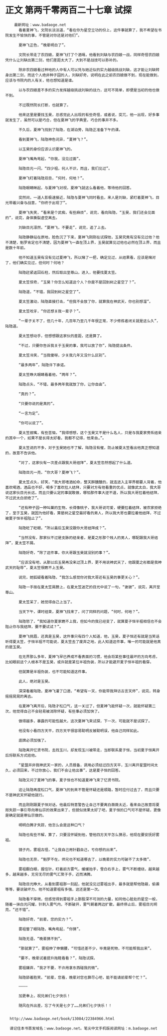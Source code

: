 # 正文 第两千零两百二十七章 试探
        最新网址：www.badaoge.net
          看着夏神飞，文院长淡淡道，“看在你为星空立功的份上，这件事就算了，我不希望在书院发生不愉快的事，不管是对你还是对他们”。
      
          夏神飞正色，“晚辈明白了”。
      
          文院长带走了农四娘，夏神飞打了个酒嗝，他看到刘缺与农四娘一战，同样奇怪农四娘凭什么让刘缺出第二剑，他们差距太大了，大到不是战技可以弥补的。
      
          除非农四娘看过种地的人中有人可以凭与她近似的实力越级挑战刘缺，这才能让刘缺转身出第二剑，而这个人绝非种子园的人，刘缺好奇，说明在此之前农四娘做不到，现在能做到，应该与书院内的人有关，他也想知道是谁。
      
          以与农四娘差不多的实力发挥越级挑战刘缺的战力，这可不简单，即便是当初的他也做不到。
      
          不过既然院长打断，也就算了。
      
          他来这里是要找玉昊，总感觉此人出现的有些奇怪，或者说，突兀，他一出现，好多事就发生了，虽然可以是巧合，但在夏神飞的字典里，巧合的事并不多。
      
          不久后，夏神飞找到了陆隐，在湖泊旁，陆隐正准备下午的课。
      
          看到夏神飞，陆隐神色诧异，“夏神飞？”。
      
          以玉昊的身份应该认识夏神飞的。
      
          夏神飞嘴角弯起，“你我，没见过面”。
      
          陆隐目光一闪，“四少祖，何人不识，而且，我们见过”。
      
          夏神飞盯着陆隐双目，“何时，何地？”。
      
          陆隐眼睛眯起，与夏神飞对视，夏神飞就这么看着他，等待他的回答。
      
          突然间，一道人影极速接近，陆隐与夏神飞同时看去，来人是刘缺，紧盯着夏神飞，目光带着兴奋与战意，“你终于出现了”。
      
          夏神飞失笑，“看来是个武痴，有些麻烦”，说完，看向陆隐，“玉昊，我们还会见面的”，说完，身体撕裂虚空离去。
      
          刘缺目光凛然，“夏神飞，不要走”，说完，追了上去。
      
          陆隐静静站在原地，脸色沉了下来，夏神飞刚刚在试探他，玉昊究竟有没有见过他？他不清楚，魁罗肯定也不清楚，因为夏神飞一直在顶上界，玉昊就算见过他也必然在顶上界，而且是数十年前。
      
          他不知道玉昊有没有见过夏神飞，所以赌了一把，确定见过，从结果看，应该是赌对了，他们确实见过，但何时？何地？
      
          陆隐赶紧返回石柱，然后取出至尊山，进入，他要找夏太笠。
      
          夏太笠惊奇，“玉昊？你怎么知道这个人？你是不是回到树之星空了？”。
      
          陆隐道，“不错，我回到树之星空了”。
      
          夏太笠激动，陆隐直接打击，“但我不会放了你，就算我在神武天，你也别想溜”。
      
          夏太笠咬牙，“你还想关我一辈子？”。
      
          “一辈子关不了，但几十年，几百年乃至几千年很正常，不少修炼者闭关就是这么久”，陆隐道。
      
          夏太笠想动手，但想想跟这家伙的差距，还是算了。
      
          “不过，只要你告诉我关于玉昊的事，我可以放了你”，陆隐提出条件。
      
          夏太笠冷笑，“当我傻呀，少关我几年又没什么区别”。
      
          “最多两年”，陆隐许下承诺。
      
          夏太笠睁大眼睛看着他，“两年？”。
      
          陆隐点头，“不错，最多两年我就放了你，让你自由”。
      
          “真的？”。
      
          “只要你说的是真的”。
      
          “一言为定”。
      
          “你可以说了”。
      
          夏太笠抿嘴，有些苦恼，“我得想想，这个玉昊又不是什么名人，只是与我夏家旁系结亲的其中一个，如果不是长得太好看，我都不记得，他来自…”。
      
          夏太笠说的不多，对于玉昊她也不了解，陆隐没有催，防止被夏太笠看出他真正想知道的，故意不告诉他。
      
          “对了，这家伙有一次差点跟我大哥结拜”，夏太笠忽然想起了什么道。
      
          陆隐目光一亮，“你大哥？夏神飞？”。
      
          夏太笠点头，好笑，“我大哥嗜酒如命，整天醉醺醺的，就连进入主宰界都要人背着，他喜欢喝酒，酒品也不好，喝多了喜欢拉人结拜，只要对方有他看重的优点，就像武太白，我大哥说这家伙目光长远，而且只要认定的事就敢做，哪怕那件事大逆不道，所以我大哥拉着他结拜，不过武太白拒绝了”。
      
          “还有种子园一种叫菓的生物，长得像桃子，我大哥说可爱，硬要拉着结拜，被农家拒绝了，至于玉昊，就因为他好看，算是树之星空最好看的男人，所以我大哥也要拉着他结拜，不过被夏子恒半祖阻止了”。
      
          陆隐眨了眨眼，“所以最后玉昊没跟你大哥结拜成？”。
      
          “当然没有，那家伙不过是支脉的结亲者，是夏之彤那个贱人的男人，哪配跟我大哥结拜”，夏太笠不屑。
      
          陆隐好奇，“除了这件事，你大哥跟玉昊就没别的事？”。
      
          “应该没有吧，从那以后玉昊再没来过顶上界，更不用说神武天了，他跟夏之彤都是我神武天的耻辱”，夏太笠很瞧不上玉昊。
      
          说完，她狐疑看着陆隐，“我怎么感觉你对我大哥还有玉昊的事更关心？”。
      
          陆隐一手按在夏太笠肩膀上，在夏太笠迷茫的目光中说了一句，“谢谢”，说完，离开至尊山。
      
          夏太笠呆了，她觉得自己上当了。
      
          当天下午，课时结束，夏神飞找来了，问了同样的问题，“何时，何地？”。
      
          陆隐怒了，“我知道你夏家瞧不上我，但如今的我已经变了，就算夏子恒半祖相信也不会阻止你与我结拜，要不要试试？”。
      
          夏神飞挑眉，还真是玉昊，这件事只有四个人知道，他，玉昊，夏子恒还有就是当笑话听得夏太笠，子恒半祖不可能说，夏太笠去了废弃之地，此人知道这件事，唯一的可能就是他真的是玉昊。
      
          在无界那么多年，夏神飞早已养成不看表面的习惯，他会将某些事往最坏的方向考虑，比如眼前这个人根本不是玉昊，或许就是某位半祖伪装，所以才能避开夏子恒半祖的看穿。
      
          但就算是半祖伪装，也不可能知道这件事。
      
          此人，绝对是玉昊。
      
          深深看着陆隐，夏神飞灌了口酒，“希望有一天，你能带我拜访古言天师”，说完，转身摇摇晃晃的离去。
      
          在夏神飞离开后，陆隐才松口气，这一关过了，但夏神飞能怀疑一次，就能怀疑第二次，他觉得自己不会轻易被消除怀疑，有些事必须加快了。
      
          做得越多，暴露的可能性越大，这次夏神飞来试探，下一次，可能就不是试探了。
      
          他没有小看四方天平，四方天平很容易聪明反被聪明误，他自己同样如此。
      
          底牌必须加强了。
      
          陆隐离开忆贤书院，去找玉川，却发现玉川被带走，当即联系夏子恒，当初夏子恒离开后将联系方式给他。
      
          “星盟并非我神武天一家的，人员报备，调用必须经过四方天平，玉川离开星盟时间太久，必须回来，不过你放心，我们不会让他出事”，这是夏子恒的回答。
      
          陆隐又问了夏神飞的事，夏子恒也不知道夏神飞来了忆贤书院。
      
          这让陆隐再度松口气，夏神飞的到来不管是怀疑还是顺路，暂时应付过去了，而且只要不是神武天怀疑他就行。
      
          而且刚刚跟夏子恒对话，他最后特意警告让自己不要离白薇薇太近，看来自己故意将夏邢失踪一事引导向寒仙宗的效果出来了，但貌似效果太好了吧，夏子恒的口气可不是怀疑，更像是确定就是寒仙宗做的。
      
          明明白腾才失踪，他怎么会是这种口气？
      
          陆隐也有些不解，算了，只要没怀疑到他，管他四方天平怎么猜忌，他现在要安抚好雾祖。
      
          镜子内，雾祖古怪，“让我自己用针戳自己，亏你想的出来”。
      
          陆隐也无奈，“魁罗不在，师兄也不知道哪去了，以晚辈的实力可破不了太多微”。
      
          雾祖翻白眼，握住针，盯着前方雾气，缓缓抬手，雪白右手上，雾气不断缠绕，越来越多，越来越多，无穷无尽的雾气汇聚于手，近而沸腾。
      
          陆隐目光睁大，从看到雾祖那一刻起，他就没见过雾祖出手，最多就是帮他隐蔽，偷袭等等，要说破坏力，他不知道雾祖有多强，这还是第一次。
      
          陆隐看不穿微，但感觉得到雾祖手上那股深不可测的力量，如同他心脏处的星空一般，随着一抹白光闪耀，针刺入雾气内，不断破开，雾气朝着两边扩散，最终停止后，雾祖目光明亮，“还不错”。
      
          陆隐好奇，“前辈，您的实力？”。
      
          雾祖瞥了眼陆隐，嘴角弯起，“你猜”。
      
          陆隐无语，“晚辈猜不到”。
      
          “那就算了”，雾祖伸了伸懒腰，“可惜还差不少，毕竟是死物，不可能帮我出来”。
      
          “要不，晚辈试着提升拖鞋看看？”，陆隐试探。
      
          雾祖嫌弃，“我才不要，不许用拿东西碰我的微”。
      
          陆隐舔着脸笑，“前辈，您看，晚辈对您也算尽心吧，能不能请前辈帮个忙？”。
      
          ————
      
          加更奉上，祝兄弟们七夕快乐！
      
          随风在外出差，忘了今天是七夕了……兄弟们七夕快乐！！
      
      
      http://www.badaoge.net/book/13084/22384966.html
      
      请记住本书首发域名：www.badaoge.net。笔尖中文手机版阅读网址：m.badaoge.net